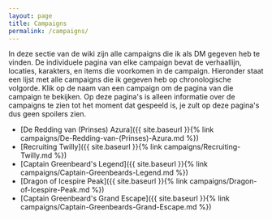 ```yaml
---
layout: page
title: Campaigns
permalink: /campaigns/
---
```


In deze sectie van de wiki zijn alle campaigns die ik als DM gegeven heb te vinden. De individuele pagina van elke campaign bevat de verhaallijn, locaties, karakters, en items die voorkomen in de campaign. Hieronder staat een lijst met alle campaigns die ik gegeven heb op chronologische volgorde. Klik op de naam van een campaign om de pagina van die campaign te bekijken. Op deze pagina's is alleen informatie over de campaigns te zien tot het moment dat gespeeld is, je zult op deze pagina's dus geen spoilers zien.

* [De Redding van (Prinses) Azura]({{ site.baseurl }}{% link campaigns/De-Redding-van-(Prinses)-Azura.md %})
* [Recruiting Twilly]({{ site.baseurl }}{% link campaigns/Recruiting-Twilly.md %})
* [Captain Greenbeard's Legend]({{ site.baseurl }}{% link campaigns/Captain-Greenbeards-Legend.md %})
* [Dragon of Icespire Peak]({{ site.baseurl }}{% link campaigns/Dragon-of-Icespire-Peak.md %})
* [Captain Greenbeard's Grand Escape]({{ site.baseurl }}{% link campaigns/Captain-Greenbeards-Grand-Escape.md %})